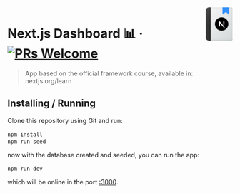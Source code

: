<img width="60" src="./public/nextjs-learn-icon.svg" align="right">

# Next.js Dashboard 📊 &middot; [![PRs Welcome](https://img.shields.io/badge/PRs-welcome-brightgreen.svg?style=flat-square)](http://makeapullrequest.com)

> App based on the official framework course, available in: nextjs.org/learn

## Installing / Running

Clone this repository using Git and run:

```shell
npm install
npm run seed
```

now with the database created and seeded, you can run the app:

```shell
npm run dev
```

which will be online in the port [:3000](http://localhost:3000/).
